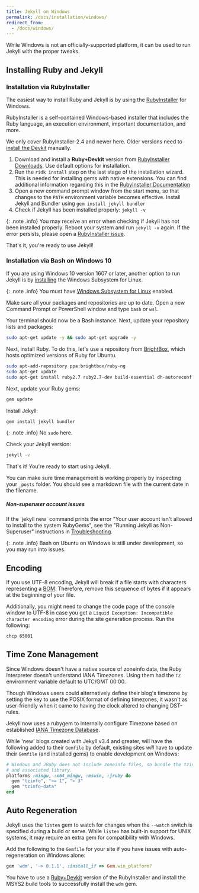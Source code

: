 ```yaml
---
title: Jekyll on Windows
permalink: /docs/installation/windows/
redirect_from:
  - /docs/windows/
---
```


While Windows is not an officially-supported platform, it can be used to run Jekyll with the proper tweaks.

## Installing Ruby and Jekyll

### Installation via RubyInstaller

The easiest way to install Ruby and Jekyll is by using the [RubyInstaller](https://rubyinstaller.org/) for Windows.

RubyInstaller is a self-contained Windows-based installer that includes the Ruby language, an execution environment,
important documentation, and more.

We only cover RubyInstaller-2.4 and newer here. Older versions need to
[install the Devkit](https://github.com/oneclick/rubyinstaller/wiki/Development-Kit) manually.

1. Download and install a **Ruby+Devkit** version from [RubyInstaller Downloads](https://rubyinstaller.org/downloads/).
   Use default options for installation.
2. Run the `ridk install` step on the last stage of the installation wizard. This is needed for installing gems with native
   extensions. You can find additional information regarding this in the
   [RubyInstaller Documentation](https://github.com/oneclick/rubyinstaller2#using-the-installer-on-a-target-system)
3. Open a new command prompt window from the start menu, so that changes to the `PATH` environment variable becomes effective.
   Install Jekyll and Bundler using `gem install jekyll bundler`
4. Check if Jekyll has been installed properly: `jekyll -v`

{: .note .info}
You may receive an error when checking if Jekyll has not been installed properly. Reboot your system and run `jekyll -v` again.
If the error persists, please open a [RubyInstaller issue](https://github.com/oneclick/rubyinstaller2/issues/new).

That's it, you're ready to use Jekyll!

### Installation via Bash on Windows 10

If you are using Windows 10 version 1607 or later, another option to run Jekyll is by
[installing](https://msdn.microsoft.com/en-us/commandline/wsl/install_guide) the Windows Subsystem for Linux.

{: .note .info}
You must have [Windows Subsystem for Linux](https://msdn.microsoft.com/en-us/commandline/wsl/about) enabled.

Make sure all your packages and repositories are up to date. Open a new Command Prompt or PowerShell window and type `bash` or `wsl`.

Your terminal should now be a Bash instance. Next, update your repository lists and packages:

```sh
sudo apt-get update -y && sudo apt-get upgrade -y
```

Next, install Ruby. To do this, let's use a repository from [BrightBox](https://www.brightbox.com/docs/ruby/ubuntu/),
which hosts optimized versions of Ruby for Ubuntu.

```sh
sudo apt-add-repository ppa:brightbox/ruby-ng
sudo apt-get update
sudo apt-get install ruby2.7 ruby2.7-dev build-essential dh-autoreconf
```

Next, update your Ruby gems:

```sh
gem update
```

Install Jekyll:

```sh
gem install jekyll bundler
```

{: .note .info}
  No `sudo` here.

Check your Jekyll version:

```sh
jekyll -v
```

That's it! You're ready to start using Jekyll. 

You can make sure time management is working properly by inspecting your `_posts` folder. You should see a markdown file
with the current date in the filename.

<div class="note info">
  <h5>Non-superuser account issues</h5>
  <p>If the `jekyll new` command prints the error "Your user account isn't allowed to install to the system RubyGems", see
  the "Running Jekyll as Non-Superuser" instructions in
  <a href="{{ '/docs/troubleshooting/#no-sudo' | relative_url }}">Troubleshooting</a>.</p>
</div>

{: .note .info}
Bash on Ubuntu on Windows is still under development, so you may run into issues.

## Encoding

If you use UTF-8 encoding, Jekyll will break if a file starts with characters representing a [BOM](https://en.wikipedia.org/wiki/Byte_order_mark#UTF-8). Therefore, remove this sequence of bytes if it appears at the beginning of your file.

Additionally, you might need to change the code page of the console window to UTF-8 in case you get a
`Liquid Exception: Incompatible character encoding` error during the site generation process. Run the following:

```sh
chcp 65001
```

## Time Zone Management

Since Windows doesn't have a native source of zoneinfo data, the Ruby Interpreter doesn't understand IANA Timezones.
Using them had the `TZ` environment variable default to UTC/GMT 00:00.

Though Windows users could alternatively define their blog's timezone by setting the key to use the POSIX format of defining
timezones, it wasn't as user-friendly when it came to having the clock altered to changing DST-rules.

Jekyll now uses a rubygem to internally configure Timezone based on established
[IANA Timezone Database](https://en.wikipedia.org/wiki/List_of_tz_database_time_zones).

While 'new' blogs created with Jekyll v3.4 and greater, will have the following added to their `Gemfile` by default, existing
sites *will* have to update their `Gemfile` (and installed gems) to enable development on Windows:

```ruby
# Windows and JRuby does not include zoneinfo files, so bundle the tzinfo-data gem
# and associated library.
platforms :mingw, :x64_mingw, :mswin, :jruby do
  gem "tzinfo", ">= 1", "< 3"
  gem "tzinfo-data"
end
```

## Auto Regeneration

Jekyll uses the `listen` gem to watch for changes when the `--watch` switch is specified during a build or serve.
While `listen` has built-in support for UNIX systems, it may require an extra gem for compatibility with Windows.

Add the following to the `Gemfile` for your site if you have issues with auto-regeneration on Windows alone:

```ruby
gem 'wdm', '~> 0.1.1', :install_if => Gem.win_platform?
```

You have to use a [Ruby+Devkit](https://rubyinstaller.org/downloads/) version of the RubyInstaller and install
the MSYS2 build tools to successfully install the `wdm` gem.
